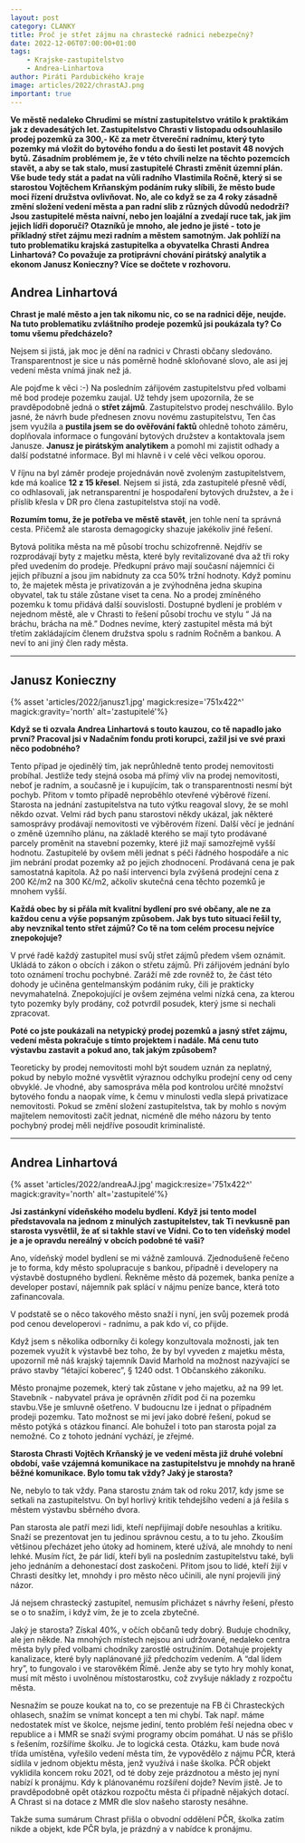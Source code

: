 ```yaml
---
layout: post
category: CLANKY
title: Proč je střet zájmu na chrastecké radnici nebezpečný?
date: 2022-12-06T07:00:00+01:00
tags: 
    - Krajske-zastupitelstvo
    - Andrea-Linhartova
author: Piráti Pardubického kraje
image: articles/2022/chrastAJ.png
important: true
---
```


**Ve městě nedaleko Chrudimi se místní zastupitelstvo vrátilo k praktikám jak z devadesátých let. Zastupitelstvo Chrasti v listopadu odsouhlasilo prodej pozemků za 300,- Kč za metr čtvereční radnímu, který tyto pozemky má vložit do bytového fondu a do šesti let postavit 48 nových bytů. Zásadním problémem je, že v této chvíli nelze na těchto pozemcích stavět, a aby se tak stalo, musí zastupitelé Chrasti změnit územní plán. Vše bude tedy stát a padat na vůli radního Vlastimila Ročně, který si se starostou Vojtěchem Krňanským podáním ruky slíbili, že město bude moci řízení družstva ovlivňovat. No, ale co když se za 4 roky zásadně změní složení vedení města a pan radní slib z různých důvodů nedodrží? Jsou zastupitelé města naivní, nebo jen loajální a zvedají ruce tak, jak jim jejich lídři doporučí? Otazníků je mnoho, ale jedno je jisté - toto je příkladný střet zájmu mezi radním a městem samotným. Jak pohlíží na tuto problematiku krajská zastupitelka a obyvatelka Chrasti Andrea Linhartová? Co považuje za protiprávní chování pirátský analytik a ekonom Janusz Konieczny? Více se dočtete v rozhovoru.**

## Andrea Linhartová
 **Chrast je malé město a jen tak nikomu nic, co se na radnici děje, neujde. Na tuto problematiku zvláštního prodeje pozemků jsi poukázala ty? Co tomu všemu předcházelo?**
  
Nejsem si jistá, jak moc je dění na radnici v Chrasti občany sledováno. Transparentnost je sice u nás poměrně hodně skloňované slovo, ale asi jej vedení města vnímá jinak než já.

Ale pojďme k věci :-) Na posledním zářijovém zastupitelstvu před volbami mě bod prodeje pozemku zaujal. Už tehdy jsem upozornila, že se pravděpodobně jedná o **střet zájmů**. Zastupitelstvo prodej neschválilo. Bylo jasné, že návrh bude přednesen znovu novému zastupitelstvu, Ten čas jsem využila a **pustila jsem se do ověřování faktů** ohledně tohoto záměru, doplňovala informace o fungování bytových družstev a kontaktovala jsem Janusze. **Janusz je pirátským analytikem** a pomohl mi zajistit odhady a další podstatné informace. Byl mi hlavně i v celé věci velkou oporou.

V říjnu na byl záměr prodeje projednáván nově zvoleným zastupitelstvem, kde má koalice **12 z 15 křesel**. Nejsem si jistá, zda zastupitelé přesně vědí, co odhlasovali, jak netransparentní je hospodaření bytových družstev, a že i příslib křesla v DR pro člena zastupitelstva stojí na vodě.

**Rozumím tomu, že je potřeba ve městě stavět**, jen tohle není ta správná cesta. Přičemž ale starosta demagogicky shazuje jakékoliv jiné řešení.

Bytová politika města na mě působí trochu schizofrenně. Nejdřív se rozprodávají byty z majetku města, které byly revitalizované dva až tři roky před uvedením do prodeje. Předkupní právo mají současní nájemníci či jejich příbuzní a jsou jim nabídnuty za cca 50% tržní hodnoty. Když pominu to, že majetek města je privatizován a je zvýhodněna jedna skupina obyvatel, tak tu stále zůstane viset ta cena. No a prodej zmíněného pozemku k tomu přidává další souvislosti. Dostupné bydlení je problém v nejednom městě, ale v Chrasti to řešení působí trochu ve stylu “ Já na bráchu, brácha na mě.” Dodnes nevíme, který zastupitel města má být třetím zakládajícím členem družstva spolu s radním Ročněm a bankou. A neví to ani jiný člen rady města.
 <hr /> 

## Janusz Konieczny
  
{% asset 'articles/2022/janusz1.jpg' magick:resize='751x422^' 
magick:gravity='north' alt='zastupitelé'%}  
  
**Když se ti ozvala Andrea Linhartová s touto kauzou, co tě napadlo jako první? Pracoval jsi v Nadačním fondu proti korupci, zažil jsi ve své praxi něco podobného?**
    

Tento případ je ojedinělý tím, jak neprůhledně tento prodej nemovitosti probíhal. Jestliže tedy stejná osoba má přímý vliv na prodej nemovitosti, neboť je radním, a současně je i kupujícím, tak o transparentnosti nesmí být pochyb. Přitom v tomto případě neproběhlo otevřené výběrové řízení. Starosta na jednání zastupitelstva na tuto výtku reagoval slovy, že se mohl někdo ozvat. Velmi rád bych panu starostovi někdy ukázal, jak některé samosprávy prodávají nemovitosti ve výběrovém řízení. Další věcí je jednání o změně územního plánu, na základě kterého se mají tyto prodávané parcely proměnit na stavební pozemky, které již mají samozřejmě vyšší hodnotu. Zastupitelé by ovšem měli jednat s péči řádného hospodáře a nic jim nebrání prodat pozemky až po jejich zhodnocení. Prodávaná cena je pak samostatná kapitola. Až po naší intervenci byla zvýšená prodejní cena z 200 Kč/m2 na 300 Kč/m2, ačkoliv skutečná cena těchto pozemků je mnohem vyšší.

**Každá obec by si přála mít kvalitní bydlení pro své občany, ale ne za každou cenu a výše popsaným způsobem. Jak bys tuto situaci řešil ty, aby nevznikal tento střet zájmů? Co tě na tom celém procesu nejvíce znepokojuje?**
    
V prvé řadě každý zastupitel musí svůj střet zájmů předem všem oznámit. Ukládá to zákon o obcích i zákon o střetu zájmů. Při zářijovém jednání bylo toto oznámení trochu pochybné. Zaráží mě zde rovněž to, že část této dohody je učiněna gentelmanským podáním ruky, čili je prakticky nevymahatelná. Znepokojující je ovšem zejména velmi nízká cena, za kterou tyto pozemky byly prodány, což potvrdil posudek, který jsme si nechali zpracovat.

  
**Poté co jste poukázali na netypický prodej pozemků a jasný střet zájmu, vedení města pokračuje s tímto projektem i nadále. Má cenu tuto výstavbu zastavit a pokud ano, tak jakým způsobem?**
    
Teoreticky by prodej nemovitosti mohl být soudem uznán za neplatný, pokud by nebylo možné vysvětlit výraznou odchylku prodejní ceny od ceny obvyklé. Je vhodné, aby samospráva měla pod kontrolou určité množství bytového fondu a naopak víme, k čemu v minulosti vedla slepá privatizace nemovitosti. Pokud se změní složení zastupitelstva, tak by mohlo s novým majitelem nemovitosti začít jednat, nicméně dle mého názoru by tento pochybný prodej měli nejdříve posoudit kriminalisté.
 <hr /> 

## Andrea Linhartová

{% asset 'articles/2022/andreaAJ.jpg' magick:resize='751x422^' 
magick:gravity='north' alt='zastupitelé'%}  

**Jsi zastánkyní vídeňského modelu bydlení. Když jsi tento model představovala na jednom z minulých zastupitelstev, tak Ti nevkusně pan starosta vysvětlil, že ať si takhle staví ve Vídni. Co to ten vídeňský model je a je opravdu nereálný v obcích podobné té vaši?**
    
Ano, vídeňský model bydlení se mi vážně zamlouvá. Zjednodušeně řečeno je to forma, kdy město spolupracuje s bankou, případně i developery na výstavbě dostupného bydlení. Řekněme město dá pozemek, banka peníze a developer postaví, nájemník pak splácí v nájmu peníze bance, která toto zafinancovala.

V podstatě se o něco takového město snaží i nyní, jen svůj pozemek prodá pod cenou developerovi - radnímu, a pak kdo ví, co přijde.

Když jsem s několika odborníky či kolegy konzultovala možnosti, jak ten pozemek využít k výstavbě bez toho, že by byl vyveden z majetku města, upozornil mě náš krajský tajemník David Marhold na možnost nazývající se právo stavby “létající koberec”, § 1240 odst. 1 Občanského zákoníku.

Město pronajme pozemek, který tak zůstane v jeho majetku, až na 99 let. Stavebník - nabyvatel práva je oprávněn zřídit pod či na pozemku stavbu.Vše je smluvně ošetřeno. V budoucnu lze i jednat o případném prodeji pozemku. Tato možnost se mi jeví jako dobré řešení, pokud se město potýká s otázkou financí. Ale bohužel i toto pan starosta pojal za nemožné. Co z tohoto jednání vychází, je zřejmé.

  
**Starosta Chrasti Vojtěch Krňanský je ve vedení města již druhé volební období, vaše vzájemná komunikace na zastupitelstvu je mnohdy na hraně běžné komunikace. Bylo tomu tak vždy? Jaký je starosta?**
    
Ne, nebylo to tak vždy. Pana starostu znám tak od roku 2017, kdy jsme se setkali na zastupitelstvu. On byl horlivý kritik tehdejšího vedení a já řešila s městem výstavbu sběrného dvora.

Pan starosta ale patří mezi lidi, kteří nepřijímají dobře nesouhlas a kritiku. Snaží se prezentovat jen tu jedinou správnou cestu, a to tu jeho. Zkouším většinou přecházet jeho útoky ad hominem, které užívá, ale mnohdy to není lehké. Musím říct, že pár lidí, kteří byli na posledním zastupitelstvu také, byli jeho jednáním a dehonestací dost zaskočeni. Přitom jsou to lidé, kteří žijí v Chrasti desítky let, mnohdy i pro město něco učinili, ale nyní projevili jiný názor.

Já nejsem chrastecký zastupitel, nemusím přicházet s návrhy řešení, přesto se o to snažím, i když vím, že je to zcela zbytečné.

Jaký je starosta? Získal 40%, v očích občanů tedy dobrý. Buduje chodníky, ale jen někde. Na mnohých místech nejsou ani udržované, nedaleko centra města byly před volbami chodníky zarostlé ostružiním. Dotahuje projekty kanalizace, které byly naplánované již předchozím vedením. A “dal lidem hry”, to fungovalo i ve starověkém Římě. Jenže aby se tyto hry mohly konat, musí mít město i uvolněnou místostarostku, což zvyšuje náklady z rozpočtu města.

Nesnažím se pouze koukat na to, co se prezentuje na FB či Chrasteckých ohlasech, snažím se vnímat koncept a ten mi chybí. Tak např. máme nedostatek míst ve školce, nejsme jediní, tento problém řeší nejedna obec v republice a i MMR se snaží svými programy obcím pomáhat. U nás se přišlo s řešením, rozšíříme školku. Je to logická cesta. Otázku, kam bude nová třída umístěna, vyřešilo vedení města tím, že vypovědělo z nájmu PČR, která sídlila v jednom objektu města, jenž využívá i naše školka. PČR objekt vyklidila koncem roku 2021, od té doby zeje prázdnotou a město jej nyní nabízí k pronájmu. Kdy k plánovanému rozšíření dojde? Nevím jistě. Je to pravděpodobně opět otázkou rozpočtu města či případně nějakých dotací. A Chrast si na dotace z MMR dle slov našeho starosty nesáhne.

Takže suma sumárum Chrast přišla o obvodní oddělení PČR, školka zatím nikde a objekt, kde PČR byla, je prázdný a v nabídce k pronájmu.
